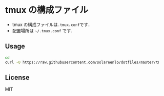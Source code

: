 # tmux の構成ファイル
- tmux の構成ファイルは`.tmux.conf`です．
- 配置場所は `~/.tmux.conf` です．

## Usage
```bash
cd
curl -O https://raw.githubusercontent.com/solareenlo/dotfiles/master/tmux/.tmux.conf
```

## License
MIT
